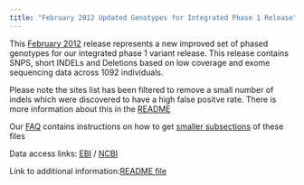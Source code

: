 ```yaml
---
title: "February 2012 Updated Genotypes for Integrated Phase 1 Release"
---
```

                    
This [February 2012](ftp://ftp.1000genomes.ebi.ac.uk/vol1/ftp/technical/working/20120316_phase1_integrated_release_version2) release represents a new improved set of phased genotypes for our integrated phase 1 variant release. This release contains SNPS, short INDELs and Deletions based on low coverage and exome sequencing data across 1092 individuals.

Please note the sites list has been filtered to remove a small number of indels which were discovered to have a high false positve rate. There is more information about this in the [README](ftp://ftp.1000genomes.ebi.ac.uk/vol1/ftp/release/20110521/README.phase1_integrated_release_version2_20120214)

Our [FAQ](faq) contains instructions on how to get [smaller subsections](/faq/how-do-i-get-sub-section-vcf-file) of these files

Data access links: [EBI](ftp://ftp.1000genomes.ebi.ac.uk/vol1/ftp/release/20110521) / [NCBI](ftp://ftp-trace.ncbi.nih.gov/1000genomes/ftp/release/20110521)

Link to additional information:[README file](ftp://ftp.1000genomes.ebi.ac.uk/vol1/ftp/technical/working/20120316_phase1_integrated_release_version2/README.phase1_integrated_release_version2_20120214)
